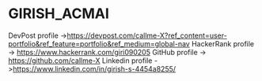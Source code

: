 # GIRISH_ACMAI
DevPost    profile    ->https://devpost.com/callme-X?ref_content=user-portfolio&ref_feature=portfolio&ref_medium=global-nav
HackerRank profile    -> https://www.hackerrank.com/giri090205
GitHub     profile    -> https://github.com/callme-X
Linkedin   profile    ->https://www.linkedin.com/in/girish-s-4454a8255/
